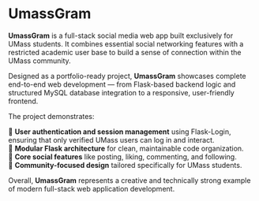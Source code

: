 # UmassGram

**UmassGram** is a full-stack social media web app built exclusively for UMass students. It combines essential social networking features with a restricted academic user base to build a sense of connection within the UMass community.

Designed as a portfolio-ready project, **UmassGram** showcases complete end-to-end web development — from Flask-based backend logic and structured MySQL database integration to a responsive, user-friendly frontend.

The project demonstrates:

🔐 **User authentication and session management** using Flask-Login, ensuring that only verified UMass users can log in and interact.  
🧩 **Modular Flask architecture** for clean, maintainable code organization.  
💬 **Core social features** like posting, liking, commenting, and following.  
🏫 **Community-focused design** tailored specifically for UMass students.

Overall, **UmassGram** represents a creative and technically strong example of modern full-stack web application development.

